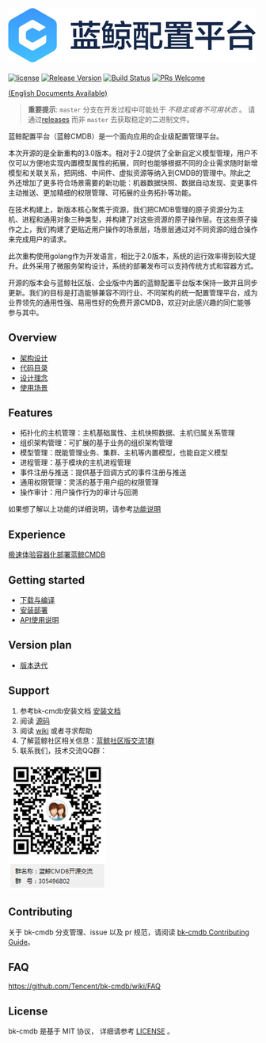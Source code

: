 ![](docs/resource/img/BKCN.jpg)
---
[![license](https://img.shields.io/badge/license-mit-brightgreen.svg?style=flat)](https://github.com/Tencent/bk-cmdb/blob/master/LICENSE)
[![Release Version](https://img.shields.io/badge/release-3.1.0-brightgreen.svg)](https://github.com/Tencent/bk-cmdb/releases)
[![Build Status](https://travis-ci.org/Tencent/bk-cmdb.svg?branch=master)](https://travis-ci.org/Tencent/bk-cmdb)
[![PRs Welcome](https://img.shields.io/badge/PRs-welcome-brightgreen.svg)](https://github.com/Tencent/bk-cmdb/pulls)

[(English Documents Available)](readme_en.md)

> **重要提示**: `master` 分支在开发过程中可能处于 *不稳定或者不可用状态* 。
请通过[releases](https://github.com/tencent/bk-cmdb/releases) 而非 `master` 去获取稳定的二进制文件。

蓝鲸配置平台（蓝鲸CMDB）是一个面向应用的企业级配置管理平台。

本次开源的是全新重构的3.0版本。相对于2.0提供了全新自定义模型管理，用户不仅可以方便地实现内置模型属性的拓展，同时也能够根据不同的企业需求随时新增模型和关联关系，把网络、中间件、虚拟资源等纳入到CMDB的管理中。除此之外还增加了更多符合场景需要的新功能：机器数据快照、数据自动发现、变更事件主动推送、更加精细的权限管理、可拓展的业务拓扑等功能。

在技术构建上，新版本核心聚焦于资源，我们把CMDB管理的原子资源分为主机、进程和通用对象三种类型，并构建了对这些资源的原子操作层。在这些原子操作之上，我们构建了更贴近用户操作的场景层，场景层通过对不同资源的组合操作来完成用户的请求。

此次重构使用golang作为开发语言，相比于2.0版本，系统的运行效率得到较大提升。此外采用了微服务架构设计，系统的部署发布可以支持传统方式和容器方式。

开源的版本会与蓝鲸社区版、企业版中内置的蓝鲸配置平台版本保持一致并且同步更新。我们的目标是打造能够兼容不同行业、不同架构的统一配置管理平台，成为业界领先的通用性强、易用性好的免费开源CMDB，欢迎对此感兴趣的同仁能够参与其中。



## Overview
* [架构设计](docs/overview/architecture.md)
* [代码目录](docs/overview/code_framework.md)
* [设计理念](docs/overview/design.md)
* [使用场景](docs/overview/usecase.md)

## Features
* 拓扑化的主机管理：主机基础属性、主机快照数据、主机归属关系管理
* 组织架构管理：可扩展的基于业务的组织架构管理
* 模型管理：既能管理业务、集群、主机等内置模型，也能自定义模型
* 进程管理：基于模块的主机进程管理
* 事件注册与推送：提供基于回调方式的事件注册与推送
* 通用权限管理：灵活的基于用户组的权限管理
* 操作审计：用户操作行为的审计与回溯

如果想了解以上功能的详细说明，请参考[功能说明](http://bk.tencent.com/document/bkprod/000120.html)

## Experience

[极速体验容器化部署蓝鲸CMDB](docs/wiki/container-support.md)

## Getting started
* [下载与编译](docs/overview/source_compile.md)
* [安装部署](docs/overview/installation.md)
* [API使用说明](docs/apidoc/readme.md)

## Version plan
* [版本迭代](docs/VERSION.md)

## Support
1. 参考bk-cmdb安装文档 [安装文档](docs/overview/installation.md)
2. 阅读 [源码](https://github.com/Tencent/bk-cmdb/tree/master)
3. 阅读 [wiki](https://github.com/Tencent/bk-cmdb/wiki/cmdb-3.0) 或者寻求帮助
4. 了解蓝鲸社区相关信息：[蓝鲸社区版交流1群](https://jq.qq.com/?_wv=1027&k=5zk8F7G)
5. 联系我们，技术交流QQ群：

![qq](docs/resource/img/qq.png)

## Contributing
关于 bk-cmdb 分支管理、issue 以及 pr 规范，请阅读 [bk-cmdb Contributing Guide](docs/CONTRIBUTING.md)。

## FAQ

https://github.com/Tencent/bk-cmdb/wiki/FAQ

## License
bk-cmdb 是基于 MIT 协议， 详细请参考 [LICENSE](LICENSE) 。
